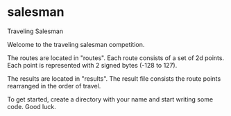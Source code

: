 # salesman
Traveling Salesman

Welcome to the traveling salesman competition.

The routes are located in "routes". Each route consists of a set of 2d points. Each point is represented with 2 signed bytes (-128 to 127).

The results are located in "results". The result file consists the route points rearranged in the order of travel.

To get started, create a directory with your name and start writing some code. Good luck.